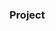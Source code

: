 ### Project



































































































































































































         









        





 































